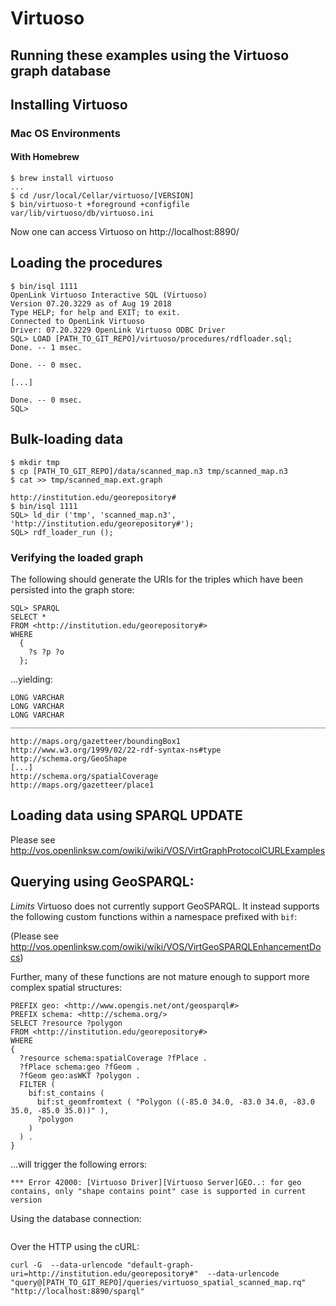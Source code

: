 # Virtuoso
## Running these examples using the Virtuoso graph database

## Installing Virtuoso
### Mac OS Environments

#### With Homebrew
```
$ brew install virtuoso
...
$ cd /usr/local/Cellar/virtuoso/[VERSION]
$ bin/virtuoso-t +foreground +configfile var/lib/virtuoso/db/virtuoso.ini
```

Now one can access Virtuoso on http://localhost:8890/

## Loading the procedures
```
$ bin/isql 1111
OpenLink Virtuoso Interactive SQL (Virtuoso)
Version 07.20.3229 as of Aug 19 2018
Type HELP; for help and EXIT; to exit.
Connected to OpenLink Virtuoso
Driver: 07.20.3229 OpenLink Virtuoso ODBC Driver
SQL> LOAD [PATH_TO_GIT_REPO]/virtuoso/procedures/rdfloader.sql;
Done. -- 1 msec.

Done. -- 0 msec.

[...]

Done. -- 0 msec.
SQL>
```

## Bulk-loading data
```
$ mkdir tmp
$ cp [PATH_TO_GIT_REPO]/data/scanned_map.n3 tmp/scanned_map.n3
$ cat >> tmp/scanned_map.ext.graph

http://institution.edu/georepository#
$ bin/isql 1111
SQL> ld_dir ('tmp', 'scanned_map.n3', 'http://institution.edu/georepository#');
SQL> rdf_loader_run ();
```

### Verifying the loaded graph
The following should generate the URIs for the triples which have been persisted into the graph store:
```
SQL> SPARQL
SELECT *
FROM <http://institution.edu/georepository#>
WHERE
  {
    ?s ?p ?o
  };
```
...yielding:
```
LONG VARCHAR                                                                      LONG VARCHAR                                                                      LONG VARCHAR
_______________________________________________________________________________

http://maps.org/gazetteer/boundingBox1                                            http://www.w3.org/1999/02/22-rdf-syntax-ns#type                                   http://schema.org/GeoShape
[...]
http://schema.org/spatialCoverage                                                 http://maps.org/gazetteer/place1
```

## Loading data using SPARQL UPDATE
Please see http://vos.openlinksw.com/owiki/wiki/VOS/VirtGraphProtocolCURLExamples

## Querying using GeoSPARQL:

*Limits*
Virtuoso does not currently support GeoSPARQL.  It instead supports the following custom functions within a namespace prefixed with `bif`:

(Please see http://vos.openlinksw.com/owiki/wiki/VOS/VirtGeoSPARQLEnhancementDocs)

Further, many of these functions are not mature enough to support more complex spatial structures:
```
PREFIX geo: <http://www.opengis.net/ont/geosparql#>
PREFIX schema: <http://schema.org/>
SELECT ?resource ?polygon
FROM <http://institution.edu/georepository#>
WHERE
{
  ?resource schema:spatialCoverage ?fPlace .
  ?fPlace schema:geo ?fGeom .
  ?fGeom geo:asWKT ?polygon .
  FILTER (
    bif:st_contains (
      bif:st_geomfromtext ( "Polygon ((-85.0 34.0, -83.0 34.0, -83.0 35.0, -85.0 35.0))" ),
      ?polygon
    )
  ) .
}
```
...will trigger the following errors:
```
*** Error 42000: [Virtuoso Driver][Virtuoso Server]GEO..: for geo contains, only "shape contains point" case is supported in current version
```

Using the database connection:
```

```

Over the HTTP using the cURL:
```
curl -G  --data-urlencode "default-graph-uri=http://institution.edu/georepository#"  --data-urlencode "query@[PATH_TO_GIT_REPO]/queries/virtuoso_spatial_scanned_map.rq" "http://localhost:8890/sparql"
```
